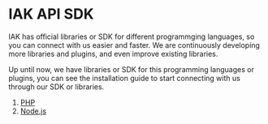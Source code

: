 # IAK API SDK

IAK has official libraries or SDK for different programmging languages, so you can connect with us easier and faster. We are continuously developing more libraries and plugins, and even improve existing libraries.

Up until now, we have libraries or SDK for this programming languages or plugins, you can see the installation guide to start connecting with us through our SDK or libraries.

1. [PHP](./php/installation.md)
2. [Node.js](./node-js/installation.md)